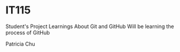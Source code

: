 # IT115
Student's Project Learnings About Git and GitHub
Will be learning the process of GitHub

Patricia Chu
